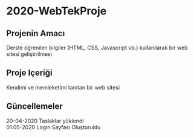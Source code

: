 # 2020-WebTekProje
## Projenin Amacı
  Derste öğrenilen bilgiler (HTML, CSS, Javascript vb.) kullanılarak bir web sitesi geliştirilmesi
## Proje Içeriği
  Kendimi ve memleketimi tanıtan bir web sitesi
## Güncellemeler
  20-04-2020 Taslaklar yüklendi
  <br>
  01.05-2020 Login Sayfası Oluşturuldu
